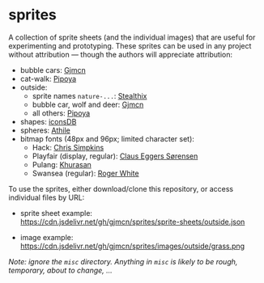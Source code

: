 # sprites

A collection of sprite sheets (and the individual images) that are useful for experimenting and prototyping. These sprites can be used in any project without attribution &mdash; though the authors will appreciate attribution:

* bubble cars: [Gjmcn](https://github.com/gjmcn)
* cat-walk: [Pipoya](https://pipoya.itch.io/)
* outside:
  * sprite names `nature-...`:  [Stealthix](https://stealthix.itch.io/)
  * bubble car, wolf and deer: [Gjmcn](https://github.com/gjmcn)
  * all others: [Pipoya](https://pipoya.itch.io/)   
* shapes: [iconsDB](https://www.iconsdb.com/)
* spheres: [Athile](https://opengameart.org/users/athile)
* bitmap fonts (48px and 96px; limited character set):
  * Hack: [Chris Simpkins](https://www.fontspace.com/hack-font-f22301)
  * Playfair (display, regular): [Claus Eggers Sørensen](https://www.fontspace.com/playfair-display-font-f44531)
  * Pulang: [Khurasan](https://www.fontspace.com/pulang-font-f71850)
  * Swansea (regular): [Roger White](https://www.fontspace.com/swansea-font-f5873)

To use the sprites, either download/clone this repository, or access individual files by URL:

* sprite sheet example:<br>https://cdn.jsdelivr.net/gh/gjmcn/sprites/sprite-sheets/outside.json

* image example:<br>https://cdn.jsdelivr.net/gh/gjmcn/sprites/images/outside/grass.png

_Note: ignore the `misc` directory. Anything in `misc` is likely to be rough, temporary, about to change, ..._

